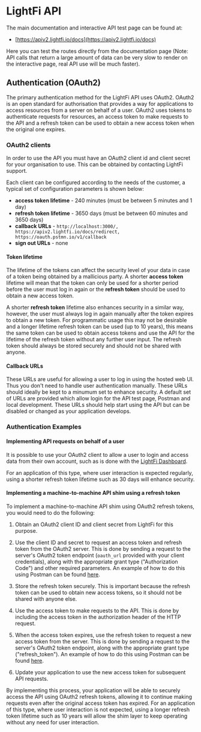 # LightFi API

The main documentation and interactive API test page can be found at:

- [https://apiv2.lightfi.io/docs](https://apiv2.lightfi.io/docs) 

Here you can test the routes directly from the documentation page
(Note: API calls that return a large amount of data can be very slow to render on the interactive page,
real API use will be much faster).


## Authentication (OAuth2)

The primary authentication method for the LightFi API uses OAuth2.
OAuth2 is an open standard for authorisation that provides a way for applications to access resources from
a server on behalf of a user.
OAuth2 uses tokens to authenticate requests for resources,
an access token to make requests to the API
and a refresh token can be used to obtain a new access token when the original one expires.

### OAuth2 clients

In order to use the API you must have an OAuth2 client id and client secret for your organisation to use.
This can be obtained by contacting LightFi support.

Each client can be configured according to the needs of the customer,
a typical set of configuration parameters is shown below:
 
 - **access token lifetime** - 240 minutes (must be between 5 minutes and 1 day)
 - **refresh token lifetime** - 3650 days (must be between 60 minutes and 3650 days)
 - **callback URLs** - `http://localhost:3000/, https://apiv2.lightfi.io/docs/redirect, https://oauth.pstmn.io/v1/callback`
 - **sign out URLs** - none

#### Token lifetime

The lifetime of the tokens can affect the security level of your data in case of a token being
obtained by a mallicious party.
A shorter **access token** lifetime will mean that the token can only be used for a shorter period
before the user must log in again or the **refresh token** should be used to obtain a new access token.

A shorter **refresh token** lifetime also enhances security in a similar way, however, the user
must always log in again manually after the token expires to obtain a new token.
For programmatic usage this may not be desirable and a longer lifetime refresh token can be used
(up to 10 years), this means the same token can be used to obtain access tokens and use the API
for the lifetime of the refresh token without any further user input.
The refresh token should always be stored securely and should not be shared with anyone.

#### Callback URLs

These URLs are useful for allowing a user to log in using the hosted web UI.
Thus you don't need to handle user authentication manually.
These URLs should ideally be kept to a minumum set to enhance security.
A default set of URLs are provided which allow login for the API test page, Postman and local development.
These URLs should help start using the API but can be disabled or changed as your application develops.

### Authentication Examples

#### Implementing API requests on behalf of a user

It is possible to use your OAuth2 client to allow a user to login and access data from their own account,
such as is done with the [LightFi Dashboard](/dashboard/).

For an application of this type, where user interaction is expected regularly, using a shorter
refresh token lifetime such as 30 days will enhance security.

#### Implementing a machine-to-machine API shim using a refresh token

To implement a machine-to-machine API shim using OAuth2 refresh tokens, you would need to do the following:

  1. Obtain an OAuth2 client ID and client secret from LightFi for this purpose.

  2. Use the client ID and secret to request an access token and refresh token from the OAuth2 server.
  This is done by sending a request to the server's OAuth2 token endpoint
  (`oauth_url` provided with your client credentials),
  along with the appropriate grant type ("Authorization Code") and other required parameters.
  An example of how to do this using Postman can be found [here](/API/postman_refresh_token/).

  3. Store the refresh token securely.
  This is important because the refresh token can be used to obtain new access tokens,
  so it should not be shared with anyone else.

  4. Use the access token to make requests to the API.
  This is done by including the access token in the authorization header of the HTTP request.

  5. When the access token expires, use the refresh token to request a new access token from the server.
  This is done by sending a request to the server's OAuth2 token endpoint,
  along with the appropriate grant type ("refresh_token").
  An example of how to do this using Postman can be found [here](/API/postman_refresh_token/#using-the-refresh-token).

  6. Update your application to use the new access token for subsequent API requests.

By implementing this process, your application will be able to securely access the API using OAuth2 refresh tokens,
allowing it to continue making requests even after the original access token has expired.
For an application of this type, where user interaction is not expected, using a longer
refresh token lifetime such as 10 years will allow the shim layer to keep operating without any need for
user interaction.

